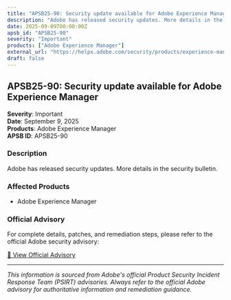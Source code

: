 ```yaml
---
title: "APSB25-90: Security update available for Adobe Experience Manager"
description: "Adobe has released security updates. More details in the security bulletin."
date: 2025-09-09T00:00:00Z
apsb_id: "APSB25-90"
severity: "Important"
products: ["Adobe Experience Manager"]
external_url: "https://helpx.adobe.com/security/products/experience-manager/apsb25-90.html"
draft: false
---
```


## APSB25-90: Security update available for Adobe Experience Manager

**Severity**: Important  
**Date**: September 9, 2025  
**Products**: Adobe Experience Manager  
**APSB ID**: APSB25-90

### Description

Adobe has released security updates. More details in the security bulletin.

### Affected Products

- Adobe Experience Manager


### Official Advisory

For complete details, patches, and remediation steps, please refer to the official Adobe security advisory:

[🔗 View Official Advisory](https://helpx.adobe.com/security/products/experience-manager/apsb25-90.html)

---

*This information is sourced from Adobe's official Product Security Incident Response Team (PSIRT) advisories. Always refer to the official Adobe advisory for authoritative information and remediation guidance.*
